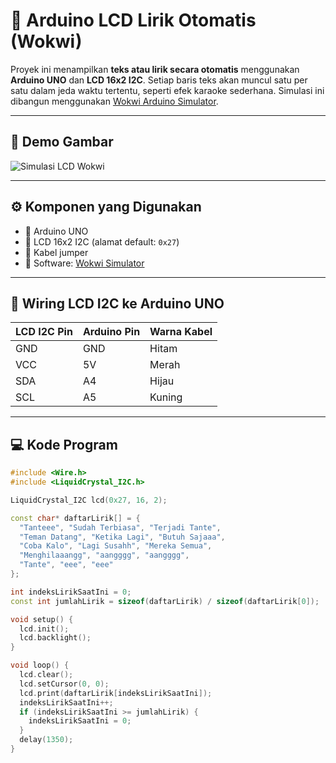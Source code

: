 # 🎵 Arduino LCD Lirik Otomatis (Wokwi)

Proyek ini menampilkan **teks atau lirik secara otomatis** menggunakan **Arduino UNO** dan **LCD 16x2 I2C**. Setiap baris teks akan muncul satu per satu dalam jeda waktu tertentu, seperti efek karaoke sederhana. Simulasi ini dibangun menggunakan [Wokwi Arduino Simulator](https://wokwi.com).

---

## 📸 Demo Gambar

![Simulasi LCD Wokwi](https://user-images.githubusercontent.com/your-image.png) <!-- Ganti dengan screenshot nanti -->

---

## ⚙️ Komponen yang Digunakan

- 🧠 Arduino UNO  
- 💬 LCD 16x2 I2C (alamat default: `0x27`)  
- 🔌 Kabel jumper  
- 🧪 Software: [Wokwi Simulator](https://wokwi.com/)

---

## 🔌 Wiring LCD I2C ke Arduino UNO

| LCD I2C Pin | Arduino Pin | Warna Kabel |
|-------------|-------------|-------------|
| GND         | GND         | Hitam       |
| VCC         | 5V          | Merah       |
| SDA         | A4          | Hijau       |
| SCL         | A5          | Kuning      |

---

## 💻 Kode Program

```cpp
#include <Wire.h>
#include <LiquidCrystal_I2C.h>

LiquidCrystal_I2C lcd(0x27, 16, 2);

const char* daftarLirik[] = {
  "Tanteee", "Sudah Terbiasa", "Terjadi Tante",
  "Teman Datang", "Ketika Lagi", "Butuh Sajaaa",
  "Coba Kalo", "Lagi Susahh", "Mereka Semua",
  "Menghilaaangg", "aangggg", "aangggg",
  "Tante", "eee", "eee"
};

int indeksLirikSaatIni = 0;
const int jumlahLirik = sizeof(daftarLirik) / sizeof(daftarLirik[0]);

void setup() {
  lcd.init();
  lcd.backlight();
}

void loop() {
  lcd.clear();
  lcd.setCursor(0, 0);
  lcd.print(daftarLirik[indeksLirikSaatIni]);
  indeksLirikSaatIni++;
  if (indeksLirikSaatIni >= jumlahLirik) {
    indeksLirikSaatIni = 0;
  }
  delay(1350);
}
